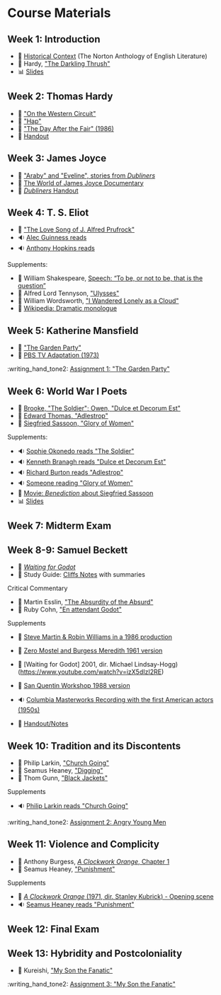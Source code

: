 # Course Materials

## Week 1: Introduction

- :book: [Historical Context](readings/intro-context.pdf) (The Norton Anthology of English Literature)
- :book: Hardy, ["The Darkling Thrush"](readings/hardy-thrush.pdf)  
- :bar_chart: [Slides](slides/intro-slides.pdf)  

## Week 2: Thomas Hardy

- :book: ["On the Western Circuit"](readings/hardy-circuit.pdf)  
- :link: ["Hap"](https://www.poetryfoundation.org/poems/46311/hap)
- :vhs: ["The Day After the Fair" (1986)](https://www.youtube.com/watch?v=_xlChDECqkA)
- :page_facing_up: [Handout](handouts/handout-hardy.md)

## Week 3: James Joyce

- :book: ["Araby" and "Eveline", stories from *Dubliners*](readings/joyce-stories.pdf)
- :vhs: [The World of James Joyce Documentary](https://www.youtube.com/watch?v=4IwrHkNUk24)
- :page_facing_up: [*Dubliners* Handout](handouts/handout-joyce.md)

## Week 4: T. S. Eliot

- :link: ["The Love Song of J. Alfred Prufrock"](https://www.poetryfoundation.org/poetrymagazine/poems/44212/the-love-song-of-j-alfred-prufrock) 
- :sound: [Alec Guinness reads](https://youtu.be/FUL4O4RTgh8)
- :sound: [Anthony Hopkins reads](https://youtu.be/PLNsPhKlucY)

Supplements:

- :link: William Shakespeare, [Speech: “To be, or not to be, that is the question”](https://www.poetryfoundation.org/poems/56965/speech-to-be-or-not-to-be-that-is-the-question)
- :link: Alfred Lord Tennyson, ["Ulysses"](https://www.poetryfoundation.org/poems/45392/ulysses)
- :link: William Wordsworth, ["I Wandered Lonely as a Cloud"](https://www.poetryfoundation.org/poems/45521/i-wandered-lonely-as-a-cloud)
- :link: [Wikipedia: Dramatic monologue](https://en.wikipedia.org/wiki/Dramatic_monologue)


## Week 5: Katherine Mansfield

- :book: ["The Garden Party"](readings/mansfield-garden.pdf)  
- :vhs: [PBS TV Adaptation (1973)](https://www.youtube.com/watch?v=_pEKVBtvlYE)

:writing_hand_tone2: [Assignment 1: "The Garden Party"](assignments/assignment-mansfield.md)

## Week 6: World War I Poets

- :book: [Brooke, "The Soldier"; Owen, "Dulce et Decorum Est"](readings/ww1-poets.pdf)
- :link: [Edward Thomas, "Adlestrop"](https://www.poetryfoundation.org/poems/53744/adlestrop)
- :link: [Siegfried Sassoon, "Glory of Women"](https://www.poetryfoundation.org/poems/57368/glory-of-women)

Supplements:

- :sound: [Sophie Okonedo reads "The Soldier"](https://www.youtube.com/watch?v=iAFnhJojMYY) 
- :sound: [Kenneth Branagh reads "Dulce et Decorum Est"](https://www.youtube.com/watch?v=dty4-cMYFEY)
- :sound: [Richard Burton reads "Adlestrop"](https://www.youtube.com/watch?v=r0J1Ze5QXG8) 
- :sound: [Someone reading "Glory of Women"](https://www.youtube.com/watch?v=gfDdfN-hH7w)
- :vhs: [Movie: *Benediction* about Siegfried Sassoon](https://www.youtube.com/watch?v=i25GvzBicq4)
- :bar_chart: [Slides](slides/ww1-poets-slides.pdf) 

## Week 7: Midterm Exam

## Week 8-9: Samuel Beckett

- :book: [*Waiting for Godot*](readings/beckett-godot.pdf)
- :brain: Study Guide: [Cliffs Notes](https://www.cliffsnotes.com/literature/w/waiting-for-godot/samuel-beckett-biography) with summaries

Critical Commentary

- :page_facing_up: Martin Esslin, ["The Absurdity of the Absurd"](readings/esslin-absurd.pdf)
- :page_facing_up: Ruby Cohn, ["En attendant Godot"](readings/cohn-godot.pdf)

Supplements

- :vhs: [Steve Martin & Robin Williams in a 1986 production](https://www.youtube.com/watch?v=1T88LszpurI)
- :vhs: [Zero Mostel and Burgess Meredith 1961 version](https://www.youtube.com/watch?v=tOzQuBbBuK0)
- :vhs: [Waiting for Godot] 2001, dir. Michael Lindsay-Hogg) (https://www.youtube.com/watch?v=izX5dIzI2RE)
- :vhs: [San Quentin Workshop 1988 version](https://youtu.be/Q77jgal4Gto)
- :sound: [Columbia Masterworks Recording with the first American actors (1950s)](https://youtu.be/94aA2TNhk_g)

- :page_facing_up: [Handout/Notes](handouts/handout-beckett.md)

## Week 10: Tradition and its Discontents

- :book: Philip Larkin, ["Church Going"](readings/larkin-poems.pdf)
- :book: Seamus Heaney, ["Digging"](readings/heaney-poems.pdf)
- :book: Thom Gunn, ["Black Jackets"](readings/gunn-blackjackets.pdf)

Supplements

- :sound: [Philip Larkin reads "Church Going"](https://www.youtube.com/watch?v=mN_vWfSgWe4)

:writing_hand_tone2: [Assignment 2: Angry Young Men](assignments/assignment-angry.md)

## Week 11: Violence and Complicity
- :book: Anthony Burgess, [*A Clockwork Orange*, Chapter 1](readings/burgess-clockwork.pdf)
- :book: Seamus Heaney, ["Punishment"](readings/heaney-poems.pdf)

Supplements

- :vhs: [*A Clockwork Orange* (1971, dir. Stanley Kubrick) - Opening scene](https://youtu.be/OP157WMfOqo)
- :sound: [Seamus Heaney reads "Punishment"](https://youtu.be/XsoUBO0qRQg)

## Week 12: Final Exam 

## Week 13: Hybridity and Postcoloniality
- :book: Kureishi, ["My Son the Fanatic"](readings/kureishi-fanatic.pdf)

:writing_hand_tone2: [Assignment 3: "My Son the Fanatic"](assignments/assignment-kureishi.md)
